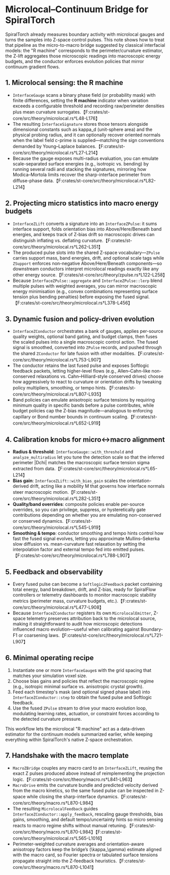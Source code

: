 # Microlocal–Continuum Bridge for SpiralTorch

SpiralTorch already measures boundary activity with microlocal gauges and turns the samples into Z-space control pulses. This note shows how to treat that pipeline as the micro-to-macro bridge suggested by classical interfacial models: the "R machine" corresponds to the perimeter/curvature estimator, the Z-lift aggregates those microscopic readings into macroscopic energy budgets, and the conductor enforces evolution policies that mirror continuum gradient flows.

## 1. Microlocal sensing: the R machine

- `InterfaceGauge` scans a binary phase field (or probability mask) with finite differences, setting the **R machine** indicator when variation exceeds a configurable threshold and recording raw/perimeter densities plus mean curvature surrogates.【F:crates/st-core/src/theory/microlocal.rs†L48-L176】
- The resulting `InterfaceSignature` stores those tensors alongside dimensional constants such as kappa_d (unit-sphere area) and the physical probing radius, and it can optionally recover oriented normals when the label field c-prime is supplied—matching the sign conventions demanded by Young–Laplace balances.【F:crates/st-core/src/theory/microlocal.rs†L27-L214】
- Because the gauge exposes multi-radius evaluation, you can emulate scale-separated surface energies (e.g., isotropic vs. bending) by running several radii and stacking the signatures, mirroring how Modica–Mortola limits recover the sharp-interface perimeter from diffuse-phase data.【F:crates/st-core/src/theory/microlocal.rs†L82-L214】

## 2. Projecting micro statistics into macro energy budgets

- `InterfaceZLift` converts a signature into an `InterfaceZPulse`: it sums interface support, folds orientation bias into Above/Here/Beneath band energies, and keeps track of Z-bias drift so macroscopic drives can distinguish inflating vs. deflating curvature.【F:crates/st-core/src/theory/microlocal.rs†L262-L351】
- The produced pulse slots into the shared Z-space vocabulary—`ZPulse` carries support mass, band energies, drift, and optional scale tags while `ZSupport` enforces non-negative Above/Here/Beneath components—so downstream conductors interpret microlocal readings exactly like any other energy source.【F:crates/st-core/src/theory/zpulse.rs†L122-L258】
- Because `InterfaceZPulse::aggregate` and `InterfaceZPulse::lerp` blend multiple pulses with weighted averages, you can mirror macroscopic energy minimisation (e.g., convex combinations representing surface tension plus bending penalties) before exposing the fused signal.【F:crates/st-core/src/theory/microlocal.rs†L378-L456】

## 3. Dynamic fusion and policy-driven evolution

- `InterfaceZConductor` orchestrates a bank of gauges, applies per-source quality weights, optional band gating, and budget clamps, then fuses the scaled pulses into a single macroscopic control action. The fused signal is smoothed, converted into `ZPulse` records, and pushed through the shared `ZConductor` for late fusion with other modalities.【F:crates/st-core/src/theory/microlocal.rs†L753-L907】
- The conductor retains the last fused pulse and exposes Softlogic feedback packets, letting higher-level flows (e.g., Allen–Cahn-like non-conserved relaxations vs. Cahn–Hilliard-style conserved drives) choose how aggressively to react to curvature or orientation drifts by tweaking policy multipliers, smoothing, or tempo hints.【F:crates/st-core/src/theory/microlocal.rs†L807-L935】
- Band policies can emulate anisotropic surface tensions by requiring minimum quality in specific bands before a pulse contributes, while budget policies cap the Z-bias magnitude—analogous to enforcing capillary or Bond number bounds in continuum scaling.【F:crates/st-core/src/theory/microlocal.rs†L652-L919】

## 4. Calibration knobs for micro↔macro alignment

- **Radius & threshold**: `InterfaceGauge::with_threshold` and `analyze_multiradius` let you tune the detection scale so that the inferred perimeter |Dchi| matches the macroscopic surface tension sigma extracted from data.【F:crates/st-core/src/theory/microlocal.rs†L65-L214】
- **Bias gain**: `InterfaceZLift::with_bias_gain` scales the orientation-derived drift, acting like a mobility M that governs how interface normals steer macroscopic motion.【F:crates/st-core/src/theory/microlocal.rs†L282-L351】
- **Quality/band overrides**: composite policies enable per-source overrides, so you can privilege, suppress, or hysteretically gate contributions depending on whether you are emulating non-conserved or conserved dynamics.【F:crates/st-core/src/theory/microlocal.rs†L545-L919】
- **Smoothing & tempo**: conductor smoothing and tempo hints control how fast the fused signal evolves, letting you approximate Mullins–Sekerka slow diffusion vs. mean-curvature fast relaxation by setting the interpolation factor and external tempo fed into emitted pulses.【F:crates/st-core/src/theory/microlocal.rs†L788-L907】

## 5. Feedback and observability

- Every fused pulse can become a `SoftlogicZFeedback` packet containing total energy, band breakdown, drift, and Z-bias, ready for SpiralFlow controllers or telemetry dashboards to monitor macroscopic stability metrics (perimeter mass, curvature budgets, etc.).【F:crates/st-core/src/theory/microlocal.rs†L477-L908】
- Because `InterfaceZConductor` registers its own `MicrolocalEmitter`, Z-space telemetry preserves attribution back to the microlocal source, making it straightforward to audit how microscopic detections influenced macro evolution—useful when calibrating against Boundary-F1 or coarsening laws.【F:crates/st-core/src/theory/microlocal.rs†L721-L907】

## 6. Minimal operating recipe

1. Instantiate one or more `InterfaceGauge`s with the grid spacing that matches your simulation voxel size.
2. Choose bias gains and policies that reflect the macroscopic regime (e.g., isotropic minimal surface vs. anisotropic crystal growth).
3. Feed each timestep's mask (and optional signed phase label) into `InterfaceZConductor::step` to obtain the fused pulse and Softlogic feedback.
4. Use the fused `ZPulse` stream to drive your macro evolution loop, modulating learning rates, actuation, or constraint forces according to the detected curvature pressure.

This workflow lets the microlocal "R machine" act as a data-driven estimator for the continuum models summarized earlier, while keeping everything within SpiralTorch's native Z-space orchestration.

## 7. Handshake with the macro template

- `MacroZBridge` couples any macro card to an `InterfaceZLift`, reusing the exact Z pulses produced above instead of reimplementing the projection logic.【F:crates/st-core/src/theory/macro.rs†L841-L963】
- `MacroDrive` emits the curvature bundle and predicted velocity derived from the macro kinetics, so the same fused pulse can be inspected in Z-space while closing the sharp-interface dynamics.【F:crates/st-core/src/theory/macro.rs†L870-L984】
- The resulting `MicrolocalFeedback` guides `InterfaceZConductor::apply_feedback`, rescaling gauge thresholds, bias gains, smoothing, and default tempo/uncertainty hints so micro sensing reacts to macro regime shifts without manual retuning.【F:crates/st-core/src/theory/macro.rs†L870-L984】【F:crates/st-core/src/theory/microlocal.rs†L565-L1016】
- Perimeter-weighted curvature averages and orientation-aware anisotropy
  factors keep the bridge’s \(\kappa_\gamma\) estimate aligned with the macro
  card, so Fourier spectra or tabulated surface tensions propagate straight into
  the Z-feedback heuristics.【F:crates/st-core/src/theory/macro.rs†L870-L1041】
